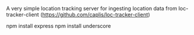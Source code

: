 A very simple location tracking server for ingesting location data from loc-tracker-client (https://github.com/caplis/loc-tracker-client)

npm install express
npm install underscore
